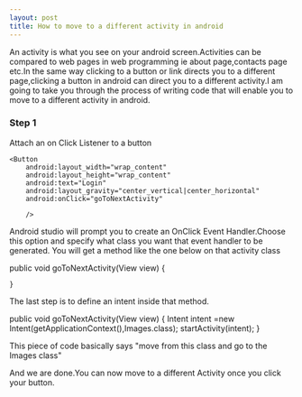 ```yaml
---
layout: post
title: How to move to a different activity in android 
---
```


An activity is what you see on your android screen.Activities can be compared to web pages in web
programming ie about page,contacts page etc.In the same way clicking to a button or link directs you to a 
different page,clicking a button in android can direct you to a different activity.I am going to take you through
the process of writing code that will enable you to move to a different activity in android.

### Step 1
Attach  an on Click Listener to a button 

    <Button
        android:layout_width="wrap_content"
        android:layout_height="wrap_content"
        android:text="Login"
        android:layout_gravity="center_vertical|center_horizontal"
        android:onClick="goToNextActivity"

        />
Android studio will prompt you to create an OnClick Event Handler.Choose this option and specify what class you want that event handler to be generated. You will get a method like the one below on that activity class

 public void goToNextActivity(View view) {
        
    }
    
The last step is to define an intent inside that method.

public void goToNextActivity(View view) {
        Intent intent =new Intent(getApplicationContext(),Images.class);
        startActivity(intent);
    }
    
This piece of code basically says "move from this class and go to the Images class"

And we are done.You can now move to a different Activity once you click your button.
